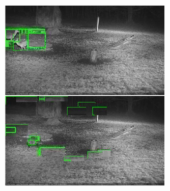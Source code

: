 ![20201109-174434-175437](in2/20201109/20201109-174434-175437_0_.jpg)
![20201109-175444-180446](in2/20201109/20201109-175444-180446_0_.jpg)

